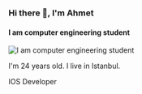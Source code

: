 ### Hi there 👋, I'm Ahmet
#### I am computer engineering student 
![I am computer engineering student ](https://github.com/ahmetbyrktrr/ahmetbyrktrr/blob/main/hangover-math.gif)

I'm 24 years old. I live in Istanbul.

IOS Developer
